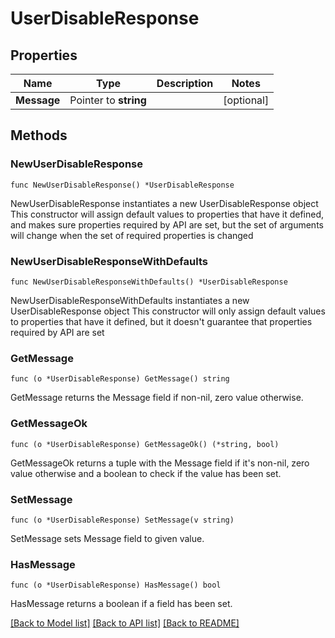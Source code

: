 # UserDisableResponse

## Properties

Name | Type | Description | Notes
------------ | ------------- | ------------- | -------------
**Message** | Pointer to **string** |  | [optional] 

## Methods

### NewUserDisableResponse

`func NewUserDisableResponse() *UserDisableResponse`

NewUserDisableResponse instantiates a new UserDisableResponse object
This constructor will assign default values to properties that have it defined,
and makes sure properties required by API are set, but the set of arguments
will change when the set of required properties is changed

### NewUserDisableResponseWithDefaults

`func NewUserDisableResponseWithDefaults() *UserDisableResponse`

NewUserDisableResponseWithDefaults instantiates a new UserDisableResponse object
This constructor will only assign default values to properties that have it defined,
but it doesn't guarantee that properties required by API are set

### GetMessage

`func (o *UserDisableResponse) GetMessage() string`

GetMessage returns the Message field if non-nil, zero value otherwise.

### GetMessageOk

`func (o *UserDisableResponse) GetMessageOk() (*string, bool)`

GetMessageOk returns a tuple with the Message field if it's non-nil, zero value otherwise
and a boolean to check if the value has been set.

### SetMessage

`func (o *UserDisableResponse) SetMessage(v string)`

SetMessage sets Message field to given value.

### HasMessage

`func (o *UserDisableResponse) HasMessage() bool`

HasMessage returns a boolean if a field has been set.


[[Back to Model list]](../README.md#documentation-for-models) [[Back to API list]](../README.md#documentation-for-api-endpoints) [[Back to README]](../README.md)


